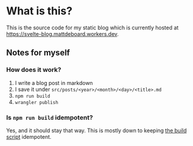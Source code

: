 # What is this?

This is the source code for my static blog which is currently hosted at <https://svelte-blog.mattdeboard.workers.dev>.

## Notes for myself

### How does it work?

1. I write a blog post in markdown
2. I save it under `src/posts/<year>/<month>/<day>/<title>.md`
3. `npm run build`
4. `wrangler publish`

### Is `npm run build` idempotent?

Yes, and it should stay that way. This is mostly down to keeping [the build script](./scripts/build.sh) idempotent.